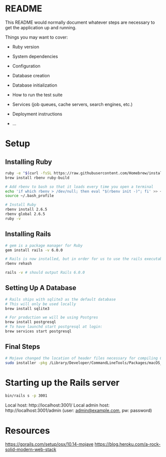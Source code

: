 # README

This README would normally document whatever steps are necessary to get the
application up and running.

Things you may want to cover:

* Ruby version

* System dependencies

* Configuration

* Database creation

* Database initialization

* How to run the test suite

* Services (job queues, cache servers, search engines, etc.)

* Deployment instructions

* ...

# Setup
## Installing Ruby
```sh
ruby -e "$(curl -fsSL https://raw.githubusercontent.com/Homebrew/install/master/install)"
brew install rbenv ruby-build

# Add rbenv to bash so that it loads every time you open a terminal
echo 'if which rbenv > /dev/null; then eval "$(rbenv init -)"; fi' >> ~/.bash_profile
source ~/.bash_profile

# Install Ruby
rbenv install 2.6.5
rbenv global 2.6.5
ruby -v
```

## Installing Rails
```sh
# gem is a package manager for Ruby
gem install rails -v 6.0.0

# Rails is now installed, but in order for us to use the rails executable, we need to tell rbenv to see it:
rbenv rehash

rails -v # should output Rails 6.0.0
```

## Setting Up A Database
```sh
# Rails ships with sqlite3 as the default database
# This will only be used locally
brew install sqlite3

# For production we will be using Postgres
brew install postgresql
# To have launchd start postgresql at login:
brew services start postgresql
```

## Final Steps
```sh
# Mojave changed the location of header files necessary for compiling C extensions. You might need to run the following command to install pg, nokogiri, or other gems that require C extensions
sudo installer -pkg /Library/Developer/CommandLineTools/Packages/macOS_SDK_headers_for_macOS_10.14.pkg -target /
```

# Starting up the Rails server
```sh
bin/rails s -p 3001
```
Local host: http://localhost:3001/
Local admin host: http://localhost:3001/admin (user: admin@example.com, pw: password)

# Resources
https://gorails.com/setup/osx/10.14-mojave
https://blog.heroku.com/a-rock-solid-modern-web-stack
